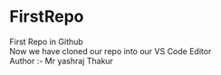 # FirstRepo
First Repo in Github
<br>
Now we have cloned our repo into our VS Code Editor
<br>
Author :- Mr yashraj Thakur
